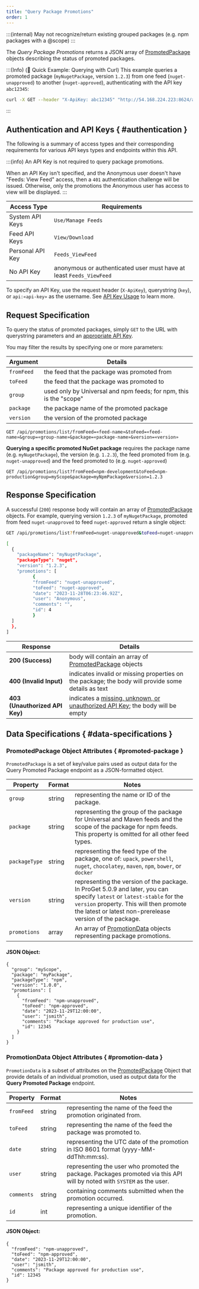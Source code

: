 ```yaml
---
title: "Query Package Promotions"
order: 1
---
```


:::(internal)
May not recognize/return existing grouped packages (e.g. npm packages with a @scope)
:::

The *Query Package Promotions* returns a JSON array of [PromotedPackage](#promoted-package) objects describing the status of promoted packages.

:::(Info) (🚀 Quick Example: Querying with Curl)
This example queries a promoted package (`myNugetPackage`, version `1.2.3`) from one feed (`nuget-unapproved`) to another (`nuget-approved`), authenticating with the API key `abc12345`:

```bash
curl -X GET --header "X-ApiKey: abc12345" "http://54.168.224.223:8624/api/promotions/list?package=Newtonsoft.Json&version=13.0.2"
```
:::

## Authentication and API Keys { #authentication }

The following is a summary of access types and their corresponding requirements for various API keys types and endpoints within this API.

:::(info)
An API Key is not required to query package promotions.

When an API Key isn't specified, and the Anonymous user doesn't have "Feeds: View Feed" access, then a `401` authentication challenge will be issued. Otherwise, only the promotions the Anonymous user has access to view will be displayed.
:::

| Access Type | Requirements |
| --- | --- |
| System API Keys | `Use/Manage Feeds`
| Feed API Keys | `View/Download`
| Personal API Key | `Feeds_ViewFeed`
| No API Key | anonymous or authenticated user must have at least `Feeds_ViewFeed`

To specify an API Key, use the request header (`X-ApiKey`), querystring (`key`), or `api:«api-key»` as the username. See [API Key Usage](/docs/proget/api/apikeys#using-api-keys) to learn more.

## Request Specification
To query the status of promoted packages, simply `GET` to the URL with querystring parameters and an [appropriate API Key](/docs/proget/packages/package-promotion#authentication).

You may filter the results by specifying one or more parameters:

| Argument | Details |
| --- | --- |
|`fromFeed`| the feed that the package was promoted from |
|`toFeed`| the feed that the package was promoted to |
|`group`| used only by Universal and npm feeds; for npm, this is the "scope" |
|`package`| the package name of the promoted package
|`version`| the version of the promoted package

```plaintext
GET /api/promotions/list/fromFeed=«feed-name»&toFeed=«feed-name»&group=«group-name»&package=«package-name»&version=«version»
```

**Querying a specific promoted NuGet package** requires the package name (e.g. `myNugetPackage`), the version (e.g. `1.2.3`), the feed promoted from (e.g. `nuget-unapproved`) and the feed promoted to (e.g. `nuget-approved`)

```plaintext
GET /api/promotions/list?fromFeed=npm-development&toFeed=npm-production&group=myScope&package=myNpmPackage&version=1.2.3
```

## Response Specification
A successful (`200`) response body will contain an array of [PromotedPackage](#promoted-package) objects. For example, querying version `1.2.3` of `myNugetPackage`, promoted from feed `nuget-unapproved` to feed `nuget-approved` return a single object:

```bash
GET /api/promotions/list?fromFeed=nuget-unapproved&toFeed=nuget-unapproved&package=myNugetPackage&version=1.2.3

[
  {
    "packageName": "myNugetPackage",
    "packageType": "nuget",
    "version": "1.2.3",
    "promotions": [
          {
          "fromFeed": "nuget-unapproved",
          "toFeed": "nuget-approved",
          "date": "2023-11-28T06:23:46.92Z",
          "user": "Anonymous",
          "comments": "",
          "id": 4
          }
  ]
  },
]
```

| Response | Details |
| --- | --- |
| **200 (Success)** | body will contain an array of [PromotedPackage](#promoted-package) objects |
| **400 (Invalid Input)** | indicates invalid or missing properties on the package; the body will provide some details as text |
|  **403 (Unauthorized API Key)** | indicates a [missing, unknown, or unauthorized API Key](/docs/proget/packages/package-promotion#authentication); the body will be empty |

## Data Specifications { #data-specifications }

### PromotedPackage Object Attributes { #promoted-package }

`PromotedPackage` is a set of key/value pairs used as output data for the Query Promoted Package endpoint as a JSON-formatted object.

| Property | Format | Notes
| --- | --- | ---
| `group` | string | representing the name or ID of the package. |
| `package` | string | representing the group of the package for Universal and Maven feeds and the scope of the package for npm feeds. This property is omitted for all other feed types. |
| `packageType` | string | representing the feed type of the package, one of: `upack`, `powershell`, `nuget`, `chocolatey`, `maven`, `npm`, `bower`, or `docker` |
| `version` | string | representing the version of the package. In ProGet 5.0.9 and later, you can specify `latest` or `latest-stable` for the `version` property. This will then promote the latest or latest non-prerelease version of the package. |
| `promotions` | array | An array of [PromotionData](#promotion-data) objects representing package promotions. |

#### JSON Object:

```
{
  "group": "myScope",
  "package": "myPackage",
  "packageType": "npm",
  "version": "1.0.0",
  "promotions": [
    {
      "fromFeed": "npm-unapproved",
      "toFeed": "npm-approved",
      "date": "2023-11-29T12:00:00",
      "user": "jsmith",
      "comments": "Package approved for production use",
      "id": 12345
    }
  ]
}
```

### PromotionData Object Attributes { #promotion-data }

`PromotionData` is a subset of attributes on the [PromotedPackage](#promoted-package) Object that provide details of an individual promotion, used as output data for the **Query Promoted Package** endpoint.

| Property | Format | Notes
| --- | --- | ---
| `fromFeed` | string | representing the name of the feed the promotion originated from. |
| `toFeed` | string | representing the name of the feed the package was promoted to. |
| `date` | string | representing the UTC date of the promotion in ISO 8601 format (yyyy-MM-ddThh:mm:ss). |
| `user` | string | representing the user who promoted the package. Packages promoted via this API will by noted with `SYSTEM` as the user. |
| `comments` | string | containing comments submitted when the promotion occurred. |
| `id` | int |  representing a unique identifier of the promotion. |

#### JSON Object:

```
{
  "fromFeed": "npm-unapproved",
  "toFeed": "npm-approved",
  "date": "2023-11-29T12:00:00",
  "user": "jsmith",
  "comments": "Package approved for production use",
  "id": 12345
}
```